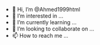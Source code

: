 - 👋 Hi, I’m @Ahmed1999html
- 👀 I’m interested in ...
- 🌱 I’m currently learning ...
- 💞️ I’m looking to collaborate on ...
- 📫 How to reach me ...

<!---
Ahmed1999html/Ahmed1999html is a ✨ special ✨ repository because its `README.md` (this file) appears on your GitHub profile.
You can click the Preview link to take a look at your changes.
--->
